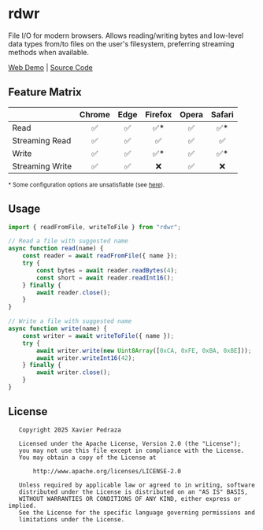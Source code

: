 # rdwr
File I/O for modern browsers. Allows reading/writing bytes and low-level data types
from/to files on the user's filesystem, preferring streaming methods when 
available.

[Web Demo](https://wasabithumb.github.io/rdwr/) | [Source Code](https://github.com/WasabiThumb/rdwr)

## Feature Matrix
|                 | Chrome | Edge | Firefox | Opera | Safari |
|:----------------|:------:|:----:|:-------:|:-----:|:------:|
| Read            |   ✅    |  ✅   |   ✅*    |   ✅   |   ✅*   |
| Streaming Read  |   ✅    |  ✅   |    ✅    |   ✅   |   ✅    |
| Write           |   ✅    |  ✅   |   ✅*    |   ✅   |   ✅*   |
| Streaming Write |   ✅    |  ✅   |    ❌    |   ✅   |   ❌    |

<sub>* Some configuration options are unsatisfiable (see [here](https://developer.mozilla.org/en-US/docs/Web/API/Window/showOpenFilePicker#browser_compatibility)).</sub>

## Usage
```js
import { readFromFile, writeToFile } from "rdwr";

// Read a file with suggested name
async function read(name) {
    const reader = await readFromFile({ name });
    try {
        const bytes = await reader.readBytes(4);
        const short = await reader.readInt16();
    } finally {
        await reader.close();
    }
}

// Write a file with suggested name
async function write(name) {
    const writer = await writeToFile({ name });
    try {
        await writer.write(new Uint8Array([0xCA, 0xFE, 0xBA, 0xBE]));
        await writer.writeInt16(42);
    } finally {
        await writer.close();
    }
}
```

## License
```text
   Copyright 2025 Xavier Pedraza

   Licensed under the Apache License, Version 2.0 (the "License");
   you may not use this file except in compliance with the License.
   You may obtain a copy of the License at

       http://www.apache.org/licenses/LICENSE-2.0

   Unless required by applicable law or agreed to in writing, software
   distributed under the License is distributed on an "AS IS" BASIS,
   WITHOUT WARRANTIES OR CONDITIONS OF ANY KIND, either express or implied.
   See the License for the specific language governing permissions and
   limitations under the License.
```
